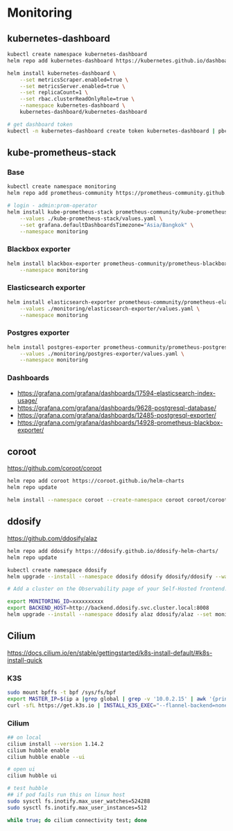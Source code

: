 # Monitoring

## kubernetes-dashboard

```bash
kubectl create namespace kubernetes-dashboard
helm repo add kubernetes-dashboard https://kubernetes.github.io/dashboard/

helm install kubernetes-dashboard \
    --set metricsScraper.enabled=true \
    --set metricsServer.enabled=true \
    --set replicaCount=1 \
    --set rbac.clusterReadOnlyRole=true \
    --namespace kubernetes-dashboard \
    kubernetes-dashboard/kubernetes-dashboard

# get dashboard token
kubectl -n kubernetes-dashboard create token kubernetes-dashboard | pbcopy
```

## kube-prometheus-stack

### Base

```bash
kubectl create namespace monitoring
helm repo add prometheus-community https://prometheus-community.github.io/helm-charts

# login - admin:prom-operator
helm install kube-prometheus-stack prometheus-community/kube-prometheus-stack \
    --values ./kube-prometheus-stack/values.yaml \
    --set grafana.defaultDashboardsTimezone="Asia/Bangkok" \
    --namespace monitoring
```

### Blackbox exporter

```bash
helm install blackbox-exporter prometheus-community/prometheus-blackbox-exporter \
    --namespace monitoring
```

### Elasticsearch exporter

```bash
helm install elasticsearch-exporter prometheus-community/prometheus-elasticsearch-exporter \
    --values ./monitoring/elasticsearch-exporter/values.yaml \
    --namespace monitoring
```

### Postgres exporter

```bash
helm install postgres-exporter prometheus-community/prometheus-postgres-exporter \
    --values ./monitoring/postgres-exporter/values.yaml \
    --namespace monitoring
```

<!-- ### Mongodb exporter

```bash
helm install mongodb-exporter prometheus-community/prometheus-mongodb-exporter \
    --values ./monitoring/mongodb-exporter/values.yaml \
    --namespace monitoring
``` -->

### Dashboards

- <https://grafana.com/grafana/dashboards/17594-elasticsearch-index-usage/>
- <https://grafana.com/grafana/dashboards/9628-postgresql-database/>
- <https://grafana.com/grafana/dashboards/12485-postgresql-exporter/>
- <https://grafana.com/grafana/dashboards/14928-prometheus-blackbox-exporter/>

## coroot

<https://github.com/coroot/coroot>

```bash
helm repo add coroot https://coroot.github.io/helm-charts
helm repo update

helm install --namespace coroot --create-namespace coroot coroot/coroot
```

## ddosify

<https://github.com/ddosify/alaz>

```bash
helm repo add ddosify https://ddosify.github.io/ddosify-helm-charts/
helm repo update

kubectl create namespace ddosify
helm upgrade --install --namespace ddosify ddosify ddosify/ddosify --wait

# Add a cluster on the Observability page of your Self-Hosted frontend. You will receive a Monitoring ID and instructions.

export MONITORING_ID=xxxxxxxxxx
export BACKEND_HOST=http://backend.ddosify.svc.cluster.local:8008
helm upgrade --install --namespace ddosify alaz ddosify/alaz --set monitoringID=$MONITORING_ID --set backendHost=$BACKEND_HOST
```

## Cilium

<https://docs.cilium.io/en/stable/gettingstarted/k8s-install-default/#k8s-install-quick>

### K3S

```bash
sudo mount bpffs -t bpf /sys/fs/bpf
export MASTER_IP=$(ip a |grep global | grep -v '10.0.2.15' | awk '{print $2}' | cut -f1 -d '/')
curl -sfL https://get.k3s.io | INSTALL_K3S_EXEC="--flannel-backend=none --disable=traefik --node-external-ip=${MASTER_IP} --bind-address=${MASTER_IP}" sh -
```

### Cilium

```bash
## on local
cilium install --version 1.14.2
cilium hubble enable
cilium hubble enable --ui

# open ui
cilium hubble ui

# test hubble
## if pod fails run this on linux host
sudo sysctl fs.inotify.max_user_watches=524288
sudo sysctl fs.inotify.max_user_instances=512

while true; do cilium connectivity test; done
```
